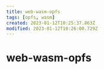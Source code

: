 ```yaml
---
title: web-wasm-opfs
tags: [opfs, wasm]
created: 2023-01-12T10:25:37.863Z
modified: 2023-01-12T10:26:00.729Z
---
```


# web-wasm-opfs


